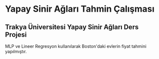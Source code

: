 # Yapay Sinir Ağları Tahmin Çalışması
## Trakya Üniversitesi Yapay Sinir Ağları Ders Projesi
MLP ve Lineer Regresyon kullanılarak Boston'daki evlerin fiyat tahmini yapılmıştır.
